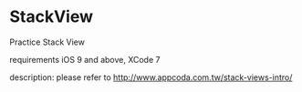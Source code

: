 # StackView
Practice Stack View

requirements
iOS 9 and above, XCode 7

description:
please refer to http://www.appcoda.com.tw/stack-views-intro/
